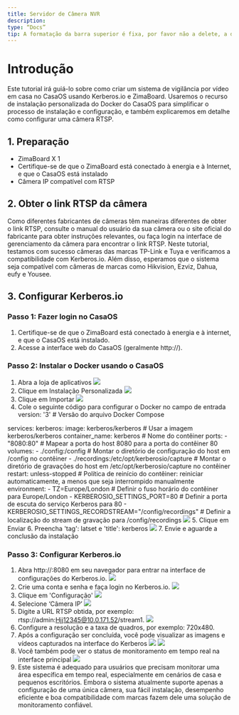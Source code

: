 ```yaml
---
title: Servidor de Câmera NVR
description:
type: “Docs”
tip: A formatação da barra superior é fixa, por favor não a delete, a descrição é para o artigo, se não for preenchida, será extraído o texto do primeiro parágrafo
---
```

# Introdução
Este tutorial irá guiá-lo sobre como criar um sistema de vigilância por vídeo em casa no CasaOS usando Kerberos.io e ZimaBoard. Usaremos o recurso de instalação personalizada do Docker do CasaOS para simplificar o processo de instalação e configuração, e também explicaremos em detalhe como configurar uma câmera RTSP.
## 1. Preparação
- ZimaBoard X 1
- Certifique-se de que o ZimaBoard está conectado à energia e à Internet, e que o CasaOS está instalado
- Câmera IP compatível com RTSP
## 2. Obter o link RTSP da câmera
Como diferentes fabricantes de câmeras têm maneiras diferentes de obter o link RTSP, consulte o manual do usuário da sua câmera ou o site oficial do fabricante para obter instruções relevantes, ou faça login na interface de gerenciamento da câmera para encontrar o link RTSP. Neste tutorial, testamos com sucesso câmeras das marcas TP-Link e Tuya e verificamos a compatibilidade com Kerberos.io. Além disso, esperamos que o sistema seja compatível com câmeras de marcas como Hikvision, Ezviz, Dahua, eufy e Yousee.
## 3. Configurar Kerberos.io
### Passo 1: Fazer login no CasaOS
1. Certifique-se de que o ZimaBoard está conectado à energia e à internet, e que o CasaOS está instalado.
2. Acesse a interface web do CasaOS (geralmente http://<seu IP do ZimaBoard>).
### Passo 2: Instalar o Docker usando o CasaOS
1. Abra a loja de aplicativos
![](https://manage.icewhale.io/api/static/docs/1727083688403_image.png)
2. Clique em Instalação Personalizada
![](https://manage.icewhale.io/api/static/docs/1727083742110_image.png)
3. Clique em Importar
![](https://manage.icewhale.io/api/static/docs/1727083761139_image.png)
4. Cole o seguinte código para configurar o Docker no campo de entrada
version: '3'  # Versão do arquivo Docker Compose

services:
  kerberos:
    image: kerberos/kerberos  # Usar a imagem kerberos/kerberos
    container_name: kerberos  # Nome do contêiner
    ports:
      - "8080:80"  # Mapear a porta do host 8080 para a porta do contêiner 80
    volumes:
      - ./config:/config  # Montar o diretório de configuração do host em /config no contêiner
      - ./recordings:/etc/opt/kerberosio/capture  # Montar o diretório de gravações do host em /etc/opt/kerberosio/capture no contêiner
    restart: unless-stopped  # Política de reinício do contêiner: reiniciar automaticamente, a menos que seja interrompido manualmente
    environment:
      - TZ=Europe/London  # Definir o fuso horário do contêiner para Europe/London
      - KERBEROSIO_SETTINGS_PORT=80  # Definir a porta de escuta do serviço Kerberos para 80
      - KERBEROSIO_SETTINGS_RECORDSTREAM="/config/recordings"  # Definir a localização do stream de gravação para /config/recordings
![](https://manage.icewhale.io/api/static/docs/1727083935343_image.png)
5. Clique em Enviar
6. Preencha 'tag': latset e 'title': kerberos
![](https://manage.icewhale.io/api/static/docs/1727083963029_image.png)
7. Envie e aguarde a conclusão da instalação
### Passo 3: Configurar Kerberos.io
1. Abra http://<seu IP do ZimaBoard>:8080 em seu navegador para entrar na interface de configurações do Kerberos.io.
![](https://manage.icewhale.io/api/static/docs/1727084036342_image.png)
2. Crie uma conta e senha e faça login no Kerberos.io.
![](https://manage.icewhale.io/api/static/docs/1727084057212_image.png)
3. Clique em 'Configuração'
![](https://manage.icewhale.io/api/static/docs/1727084077776_image.png)
4. Selecione ‘Câmera IP’
![](https://manage.icewhale.io/api/static/docs/1727084096179_image.png)
5. Digite a URL RTSP obtida, por exemplo: rtsp://admin:Hjj12345@10.0.171.52/stream1.
![](https://manage.icewhale.io/api/static/docs/1727084126856_image.png)
6. Configure a resolução e a taxa de quadros, por exemplo: 720x480.
7. Após a configuração ser concluída, você pode visualizar as imagens e vídeos capturados na interface do Kerberos
![](https://manage.icewhale.io/api/static/docs/1727084148176_image.png)
![](https://manage.icewhale.io/api/static/docs/1727084153287_image.png)
8. Você também pode ver o status de monitoramento em tempo real na interface principal
![](https://manage.icewhale.io/api/static/docs/1727084172190_image.png)
9. Este sistema é adequado para usuários que precisam monitorar uma área específica em tempo real, especialmente em cenários de casa e pequenos escritórios. Embora o sistema atualmente suporte apenas a configuração de uma única câmera, sua fácil instalação, desempenho eficiente e boa compatibilidade com marcas fazem dele uma solução de monitoramento confiável.